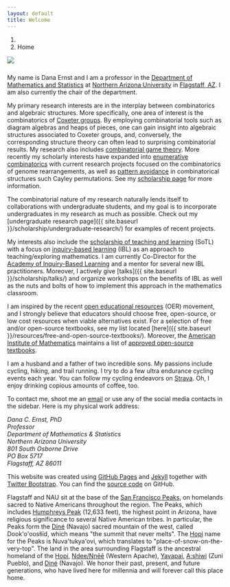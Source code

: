 ```yaml
---
layout: default
title: Welcome
---
```


<ol class="breadcrumb">
  <li><a href="/"><i class="fa fa-home"></i></a></li>
  <li class="active">Home</li>
</ol>

<img src="{{ site.baseurl }}/images/DanaTeachingWide.jpg" class="img-responsive img-rounded" img style="margin-bottom: 10px" />

My name is Dana Ernst and I am a professor in the <a href="http://nau.edu/cefns/natsci/math/">Department of Mathematics and Statistics</a> at <a href="http://nau.edu">Northern Arizona University</a> in <a href="https://maps.google.com/maps?q=Flagstaff,+AZ&amp;hl=en&amp;sll=37.0625,-95.677068&amp;sspn=57.161276,109.511719&amp;oq=fl&amp;hnear=Flagstaff,+Coconino,+Arizona&amp;t=m&amp;z=12">Flagstaff, AZ</a>.  I am also currently the chair of the department.

My primary research interests are in the interplay between combinatorics and algebraic structures. More specifically, one area of interest is the combinatorics of <a href="http://en.wikipedia.org/wiki/Coxeter_group">Coxeter groups</a>. By employing combinatorial tools such as diagram algebras and heaps of pieces, one can gain insight into algebraic structures associated to Coxeter groups, and, conversely, the corresponding structure theory can often lead to surprising combinatorial results. My research also includes <a href="https://en.wikipedia.org/wiki/Combinatorial_game_theory">combinatorial game theory</a>.  More recently my scholarly interests have expanded into [enumerative combinatorics](https://en.wikipedia.org/wiki/Enumerative_combinatorics) with current research projects focused on the combinatorics of genome rearrangements, as well as [pattern avoidance](https://en.wikipedia.org/wiki/Permutation_pattern) in combinatorical structures such Cayley permutations.  See my <a href="{{ site.baseurl }}/scholarship/">scholarship page</a> for more information.

The combinatorial nature of my research naturally lends itself to collaborations with undergraduate students, and my goal is to incorporate undergraduates in my research as much as possible. Check out my [undergraduate research page]({{ site.baseurl }}/scholarship/undergraduate-research/) for examples of recent projects.

My interests also include the [scholarship of teaching and learning](http://en.wikipedia.org/wiki/Scholarship_of_Teaching_and_Learning) (SoTL) with a focus on [inquiry-based learning](http://maamathedmatters.blogspot.com/2013/05/what-heck-is-ibl.html) (IBL) as an approach to teaching/exploring mathematics. I am currently Co-Director for the [Academy of Inquiry-Based Learning](http://www.inquirybasedlearning.org) and a mentor for several new IBL practitioners.  Moreover, I actively give [talks]({{ site.baseurl }}/scholarship/talks/) and organize workshops on the benefits of IBL as well as the nuts and bolts of how to implement this approach in the mathematics classroom.

I am inspired by the recent [open educational resources](https://en.wikipedia.org/wiki/Open_educational_resources) (OER) movement, and I strongly believe that educators should choose free, open-source, or low cost resources when viable alternatives exist. For a selection of free and/or open-source textbooks, see my list located [here]({{ site.baseurl }}/resources/free-and-open-source-textbooks/). Moreover, the [American Institute of Mathematics](http://www.aimath.org) maintains a list of [approved open-source textbooks](https://aimath.org/textbooks/approved-textbooks/).

I am a husband and a father of two incredible sons. My passions include cycling, hiking, and trail running.  I try to do a few ultra endurance cycling events each year.  You can follow my cycling endeavors on [Strava](https://www.strava.com/athletes/122321). Oh, I enjoy drinking copious amounts of coffee, too.

<!-- Speaking of coffee, if you are interested in providing some financial support for my open-source textbook efforts, you are welcome to "buy me a coffee". If you are one of my students, please keep your money as I'm doing this work for you!

<a target="_blank" href="https://buymeacoffee.com/danaernst"><img src="{{ site.baseurl }}/images/bmc-button.png" class="img-responsive img-rounded" width="250px" style="margin-bottom: 8px; margin-top: 8px; margin-left: auto; margin-right: auto;" alt="Buy Me a Coffee"/></a> -->

To contact me, shoot me an [email](mailto:dana.ernst@nau.edu) or use any of the social media contacts in the sidebar.  Here is my physical work address:

<address>
Dana C. Ernst, PhD<br />
Professor<br />
Department of Mathematics &amp; Statistics<br />
Northern Arizona University<br />
801 South Osborne Drive<br />
PO Box 5717<br />
Flagstaff, AZ  86011
</address>

This website was created using <a href="https://pages.github.com">GitHub Pages</a> and <a href="http://jekyllrb.com">Jekyll</a> together with <a href="http://getbootstrap.com">Twitter Bootstrap</a>. You can find the <a href="https://github.com/dcernst/dcernst.github.io">source code</a> on GitHub.

Flagstaff and NAU sit at the base of the <a href="https://en.wikipedia.org/wiki/San_Francisco_Peaks">San Francisco Peaks</a>, on homelands sacred to Native Americans throughout the region.  The Peaks, which includes <a href="https://en.wikipedia.org/wiki/Humphreys_Peak">Humphreys Peak</a> (12,633 feet), the highest point in Arizona, have religious significance to several Native American tribes. In particular, the Peaks form the <a href="https://en.wikipedia.org/wiki/Navajo">Diné</a> (Navajo) sacred mountain of the west, called Dook'o'oosłííd, which means "the summit that never melts". The <a href="https://en.wikipedia.org/wiki/Hopi">Hopi</a> name for the Peaks is Nuva'tukya'ovi, which translates to "place-of-snow-on-the-very-top". The land in the area surrounding Flagstaff is the ancestral homeland of the <a href="https://en.wikipedia.org/wiki/Hopi">Hopi</a>, <a href="https://en.wikipedia.org/wiki/Western_Apache_people">Ndee/Nnēē</a> (Western Apache), <a href="https://en.wikipedia.org/wiki/Yavapai">Yavapai</a>, <a href="https://en.wikipedia.org/wiki/Zuni_people">A:shiwi</a> (Zuni Pueblo), and <a href="https://en.wikipedia.org/wiki/Navajo">Diné</a> (Navajo). We honor their past, present, and future generations, who have lived here for millennia and will forever call this place home.